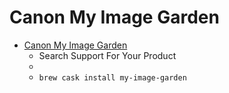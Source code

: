 # Canon My Image Garden
- [Canon My Image Garden](https://support-asia.canon-asia.com/?personal)
  -  Search Support For Your Product
  - 
  - `brew cask install my-image-garden`
